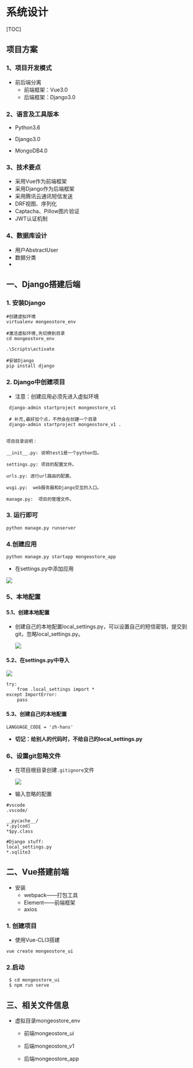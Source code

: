 # 系统设计

[TOC]

## 项目方案

### 1、项目开发模式

- 前后端分离
  - 前端框架：Vue3.0
  - 后端框架：Django3.0

### 2、语言及工具版本

- Python3.6

- Django3.0

- MongoDB4.0

### 3、技术要点

- 采用Vue作为前端框架
- 采用Django作为后端框架
- 采用腾讯云通讯短信发送
- DRF视图、序列化
- Captacha、Pillow图片验证
- JWT认证机制

### 4、数据库设计

- 用户AbstractUser
- 数据分类
- 

## 一、Django搭建后端

### 1. 安装Django

```
#创建虚拟环境
virtualenv mongeostore_env

#激活虚拟环境,先切换到目录
cd mongeostore_env

.\Scripts\activate

#安装Django
pip install django
```

### 2. Django中创建项目

- 注意：创建应用必须先进入虚拟环境

```
 django-admin startproject mongeostore_v1
 
 # 补充,最好加个点，不然会在创建一个目录
 django-admin startproject mongeostore_v1 .
  
```



```
项目目录说明：

__init__.py: 说明test1是一个python包。

settings.py: 项目的配置文件。

urls.py: 进行url路由的配置。

wsgi.py:  web服务器和Django交互的入口。

manage.py:  项目的管理文件。
```

###  3. 运行即可

```
python manage.py runserver
```



### 4.创建应用

```
python manage.py startapp mongeostore_app
```

- 在settings.py中添加应用

![](IMG/微信截图_20200827140653.png)



### 5、本地配置

#### 5.1、创建本地配置

- 创建自己的本地配置local_settings.py，可以设置自己的短信密钥，提交到git，忽略local_settings.py。

  ![](IMG/微信截图_20200831084404.png)

#### 5.2、在settings.py中导入

![](IMG/微信截图_20200831084648.png)

```
try:
    from .local_settings import *
except ImportError:
    pass
```

#### 5.3、创建自己的本地配置

```
LANGUAGE_CODE = 'zh-hans'
```

- **切记：给别人的代码时，不给自己的local_settings.py**



### 6、设置git忽略文件

- 在项目根目录创建`.gitignore`文件

  ![](IMG/微信截图_20200831085321.png)

- 输入忽略的配置

```
#vscode
.vscode/

__pycache__/
*.py[cod]
*$py.class

#Django stuff:
local_settings.py
*.sqlite3
```



## 二、Vue搭建前端

- 安装
  - webpack——打包工具
  - Element——前端框架
  - axios

### 1. 创建项目

- 使用Vue-CLI3搭建

```
vue create mongeostore_ui
```



### 2.启动

```
 $ cd mongeostore_ui
 $ npm run serve
```





## 三、相关文件信息

- 虚拟目录mongeostore_env

  - 前端mongeostore_ui

  

  - 后端mongeostore_v1
  - 后端mongeostore_app

